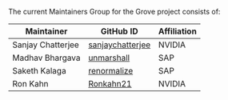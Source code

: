 The current Maintainers Group for the Grove project consists of:

| Maintainer        | GitHub ID                                                 | Affiliation |
|-------------------|-----------------------------------------------------------|-------------|
| Sanjay Chatterjee | [sanjaychatterjee](https://github.com/sanjaychatterjee)   | NVIDIA      |
| Madhav Bhargava   | [unmarshall](https://github.com/unmarshall)               | SAP         |
| Saketh Kalaga     | [renormalize](https://github.com/renormalize)             | SAP         |
| Ron Kahn          | [Ronkahn21](https://github.com/Ronkahn21)                 | NVIDIA      |
